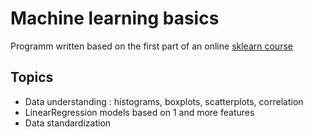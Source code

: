

 # Machine learning basics

Programm written based on the first part of an online [sklearn course](https://www.youtube.com/watch?v=hDKCxebp88A)

## Topics
* Data understanding : histograms, boxplots, scatterplots, correlation
* LinearRegression models based on 1 and more features
* Data standardization 


 

 


